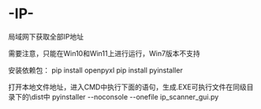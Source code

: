 # -IP-
局域网下获取全部IP地址

需要注意，只能在Win10和Win11上进行运行，Win7版本不支持

安装依赖包：
pip install openpyxl
pip install pyinstaller

打开本地文件地址，进入CMD中执行下面的语句，生成.EXE可执行文件在同级目录下的\dist中
pyinstaller --noconsole --onefile ip_scanner_gui.py
